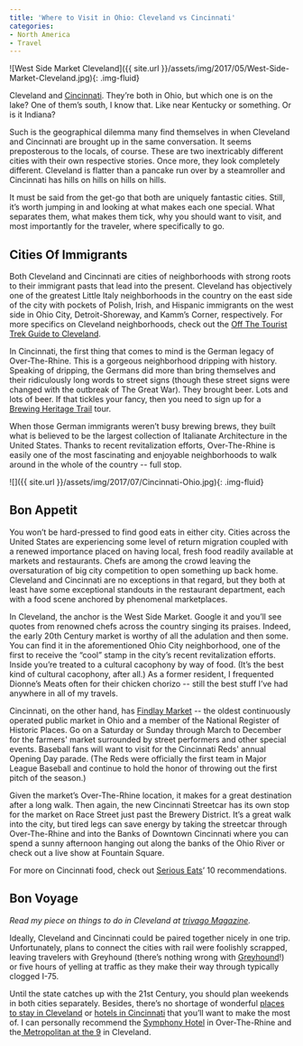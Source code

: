 ```yaml
---
title: 'Where to Visit in Ohio: Cleveland vs Cincinnati'
categories:
- North America
- Travel
---
```


![West Side Market Cleveland]({{ site.url }}/assets/img/2017/05/West-Side-Market-Cleveland.jpg){: .img-fluid}

Cleveland and [Cincinnati](https://withoutapath.com/traveling-cincinnati/). They’re both in Ohio, but which one is on the lake? One of them’s south, I know that. Like near Kentucky or something. Or is it Indiana?

Such is the geographical dilemma many find themselves in when Cleveland and Cincinnati are brought up in the same conversation. It seems preposterous to the locals, of course. These are two inextricably different cities with their own respective stories. Once more, they look completely different. Cleveland is flatter than a pancake run over by a steamroller and Cincinnati has hills on hills on hills on hills.

It must be said from the get-go that both are uniquely fantastic cities. Still, it’s worth jumping in and looking at what makes each one special. What separates them, what makes them tick, why you should want to visit, and most importantly for the traveler, where specifically to go.

## **Cities Of Immigrants**

Both Cleveland and Cincinnati are cities of neighborhoods with strong roots to their immigrant pasts that lead into the present. Cleveland has objectively one of the greatest Little Italy neighborhoods in the country on the east side of the city with pockets of Polish, Irish, and Hispanic immigrants on the west side in Ohio City, Detroit-Shoreway, and Kamm’s Corner, respectively. For more specifics on Cleveland neighborhoods, check out the [Off The Tourist Trek Guide to Cleveland](https://withoutapath.com/travel-guides/cleveland/).

In Cincinnati, the first thing that comes to mind is the German legacy of Over-The-Rhine. This is a gorgeous neighborhood dripping with history. Speaking of dripping, the Germans did more than bring themselves and their ridiculously long words to street signs (though these street signs were changed with the outbreak of The Great War). They brought beer. Lots and lots of beer. If that tickles your fancy, then you need to sign up for a [Brewing Heritage Trail](http://brewingheritagetrail.org/tours) tour.

When those German immigrants weren’t busy brewing brews, they built what is believed to be the largest collection of Italianate Architecture in the United States. Thanks to recent revitalization efforts, Over-The-Rhine is easily one of the most fascinating and enjoyable neighborhoods to walk around in the whole of the country -- full stop.

![]({{ site.url }}/assets/img/2017/07/Cincinnati-Ohio.jpg){: .img-fluid}

## **Bon Appetit**

You won’t be hard-pressed to find good eats in either city. Cities across the United States are experiencing some level of return migration coupled with a renewed importance placed on having local, fresh food readily available at markets and restaurants. Chefs are among the crowd leaving the oversaturation of big city competition to open something up back home. Cleveland and Cincinnati are no exceptions in that regard, but they both at least have some exceptional standouts in the restaurant department, each with a food scene anchored by phenomenal marketplaces.

In Cleveland, the anchor is the West Side Market. Google it and you’ll see quotes from renowned chefs across the country singing its praises. Indeed, the early 20th Century market is worthy of all the adulation and then some. You can find it in the aforementioned Ohio City neighborhood, one of the first to receive the “cool” stamp in the city’s recent revitalization efforts. Inside you’re treated to a cultural cacophony by way of food. (It’s the best kind of cultural cacophony, after all.) As a former resident, I frequented Dionne’s Meats often for their chicken chorizo -- still the best stuff I’ve had anywhere in all of my travels.

Cincinnati, on the other hand, has [Findlay Market](http://www.findlaymarket.org/) -- the oldest continuously operated public market in Ohio and a member of the National Register of Historic Places. Go on a Saturday or Sunday through March to December for the farmers' market surrounded by street performers and other special events. Baseball fans will want to visit for the Cincinnati Reds' annual Opening Day parade. (The Reds were officially the first team in Major League Baseball and continue to hold the honor of throwing out the first pitch of the season.)

Given the market’s Over-The-Rhine location, it makes for a great destination after a long walk. Then again, the new Cincinnati Streetcar has its own stop for the market on Race Street just past the Brewery District. It’s a great walk into the city, but tired legs can save energy by taking the streetcar through Over-The-Rhine and into the Banks of Downtown Cincinnati where you can spend a sunny afternoon hanging out along the banks of the Ohio River or check out a live show at Fountain Square.

For more on Cincinnati food, check out [Serious Eats](http://www.seriouseats.com/where-to-eat-in-cincinnati)’ 10 recommendations.

## **Bon Voyage**

_Read my piece on things to do in Cleveland at [trivago Magazine](http://room5.trivago.com/things-to-do-in-cleveland-ohio/)._

Ideally, Cleveland and Cincinnati could be paired together nicely in one trip. Unfortunately, plans to connect the cities with rail were foolishly scrapped, leaving travelers with Greyhound (there’s nothing wrong with [Greyhound](https://withoutapath.com/riding-greyhound/)!) or five hours of yelling at traffic as they make their way through typically clogged I-75.

Until the state catches up with the 21st Century, you should plan weekends in both cities separately. Besides, there’s no shortage of wonderful [places to stay in Cleveland](https://www.skyscanner.com/trip/cleveland-oh/hotels) or [hotels in Cincinnati](https://www.skyscanner.com/trip/cincinnati-oh/hotels) that you’ll want to make the most of. I can personally recommend the [Symphony Hotel](http://www.symphonyhotel.com/) in Over-The-Rhine and the[ Metropolitan at the 9](http://www.marriott.com/hotels/travel/cleak-metropolitan-at-the-9-autograph-collection/?scid=bb1a189a-fec3-4d19-a255-54ba596febe2) in Cleveland.
